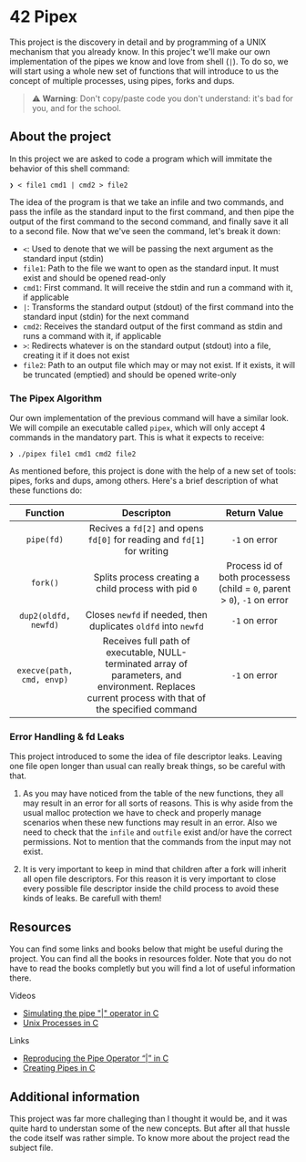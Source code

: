 # 42 Pipex

This project is the discovery in detail and by programming of a UNIX mechanism that you already know. 
In this projec't we'll make our own implementation of the pipes we know and love from shell (``|``). 
To do so, we will start using a whole new set of functions that will introduce to us the concept of multiple 
processes, using pipes, forks and dups.

> ⚠ **Warning**: Don't copy/paste code you don't understand: it's bad for you, and for the school.


## About the project 

In this project we are asked to code a program which will immitate the behavior of this shell command:

```shell
❯ < file1 cmd1 | cmd2 > file2
```
The idea of the program is that we take an infile and two commands, and pass the infile as the standard input to the first command, and then pipe the output of the first command to the second command, and finally save it all to a second file. Now that we've seen the command, let's break it down:

* ``<``: Used to denote that we will be passing the next argument as the standard input (stdin)
* ``file1``: Path to the file we want to open as the standard input. It must exist and should be opened read-only
* ``cmd1``: First command. It will receive the stdin and run a command with it, if applicable
* ``|``: Transforms the standard output (stdout) of the first command into the standard input (stdin) for the next command
* ``cmd2``: Receives the standard output of the first command as stdin and runs a command with it, if applicable
* ``>``: Redirects whatever is on the standard output (stdout) into a file, creating it if it does not exist
* ``file2``: Path to an output file which may or may not exist. If it exists, it will be truncated (emptied) and should be opened write-only

### The Pipex Algorithm

Our own implementation of the previous command will have a similar look. We will compile an executable called ``pipex``, which will only accept 4 commands in the mandatory part. This is what it expects to receive:

```shell
❯ ./pipex file1 cmd1 cmd2 file2
```

As mentioned before, this project is done with the help of a new set of tools: pipes, forks and dups, among others. Here's a brief description of what these functions do:

| Function | Descripton | Return Value |
| :-------:| :---------:| :----------: |
| ``pipe(fd)`` | Recives a ``fd[2]`` and opens ``fd[0]`` for reading and ``fd[1]`` for writing | ``-1`` on error |
| ``fork()`` | Splits process creating a child process with pid ``0`` | Process id of both processess (child = ``0``, parent > ``0``), ``-1`` on error |
| ``dup2(oldfd, newfd)`` | Closes ``newfd`` if needed, then duplicates ``oldfd`` into ``newfd`` | ``-1`` on error |
| ``execve(path, cmd, envp)`` | Receives full path of executable, NULL-terminated array of parameters, and environment. Replaces current process with that of the specified command | ``-1`` on error |


### Error Handling & fd Leaks

This project introduced to some the idea of file descriptor leaks. Leaving one file open longer than usual can really break things, so 
be careful with that.

1) As you may have noticed from the table of the new functions, they all may result in an error for all sorts of reasons. This is why aside from the usual malloc protection we have to check and properly manage scenarios when these new functions may result in an error. Also we need to check that the ``infile`` and ``outfile`` exist and/or have the correct permissions. Not to mention that the commands from the input may not exist.

2) It is very important to keep in mind that children after a fork will inherit all open file descriptors. For this reason it is very 
important to close every possible file descriptor inside the child process to avoid these kinds of leaks. Be carefull with them!

## Resources

You can find some links and books below that might be useful during the project. You can find all the books in resources folder. 
Note that you do not have to read the books completly but you will find a lot of useful information there.

Videos

- [Simulating the pipe "|" operator in C](https://youtu.be/6xbLgZpOBi8)
- [Unix Processes in C](https://youtube.com/playlist?list=PLfqABt5AS4FkW5mOn2Tn9ZZLLDwA3kZUY)

Links

- [Reproducing the Pipe Operator “|” in C](https://www.codequoi.com/en/pipex-reproducing-the-pipe-operator-in-c/)
- [Creating Pipes in C](https://tldp.org/LDP/lpg/node11.html)

## Additional information

This project was far more challeging than I thought it would be, and it was quite hard to understan
some of the new concepts. But after all that hussle the code itself was rather simple. To know more about the project read the subject file.
